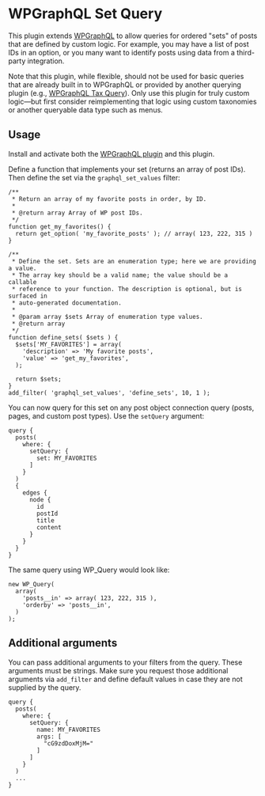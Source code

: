 # WPGraphQL Set Query

This plugin extends [WPGraphQL][wp-graphql] to allow queries for ordered "sets"
of posts that are defined by custom logic. For example, you may have a list of
post IDs in an option, or you many want to identify posts using data from a
third-party integration.

Note that this plugin, while flexible, should not be used for basic queries that
are already built in to WPGraphQL or provided by another querying plugin (e.g.,
[WPGraphQL Tax Query][wp-graphql-tax-query]). Only use this plugin for truly
custom logic—but first consider reimplementing that logic using custom
taxonomies or another queryable data type such as menus.


## Usage

Install and activate both the [WPGraphQL plugin][wp-graphql] and this plugin.

Define a function that implements your set (returns an array of post IDs). Then
define the set via the `graphql_set_values` filter:

```
/**
 * Return an array of my favorite posts in order, by ID.
 *
 * @return array Array of WP post IDs.
 */
function get_my_favorites() {
  return get_option( 'my_favorite_posts' ); // array( 123, 222, 315 )
}

/**
 * Define the set. Sets are an enumeration type; here we are providing a value.
 * The array key should be a valid name; the value should be a callable
 * reference to your function. The description is optional, but is surfaced in
 * auto-generated documentation.
 *
 * @param array $sets Array of enumeration type values.
 * @return array
 */
function define_sets( $sets ) {
  $sets['MY_FAVORITES'] = array(
    'description' => 'My favorite posts',
    'value' => 'get_my_favorites',
  );

  return $sets;
}
add_filter( 'graphql_set_values', 'define_sets', 10, 1 );
```

You can now query for this set on any post object connection query (posts,
pages, and custom post types). Use the `setQuery` argument:

```
query {
  posts(
    where: {
      setQuery: {
        set: MY_FAVORITES
      ]
    }
  )
  {
    edges {
      node {
        id
        postId
        title
        content
      }
    }
  }
}
```

The same query using WP_Query would look like:

```
new WP_Query(
  array(
    'posts__in' => array( 123, 222, 315 ),
    'orderby' => 'posts__in',
  )
);
```


## Additional arguments

You can pass additional arguments to your filters from the query. These
arguments must be strings. Make sure you request those additional arguments
via `add_filter` and define default values in case they are not supplied by
the query.

```
query {
  posts(
    where: {
      setQuery: {
        name: MY_FAVORITES
        args: [
          "cG9zdDoxMjM="
        ]
      ]
    }
  )
  ...
}
```


[wp-graphql]: https://github.com/wp-graphql/wp-graphql
[wp-graphql-tax-query]: https://github.com/wp-graphql/wp-graphql-tax-query
